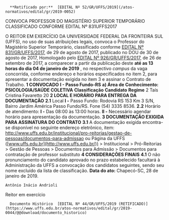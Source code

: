       **Retificado por:**  [EDITAL Nº 52/GR/UFFS/2019](/atos-normativos/edital/gr/2019-0052) 

   CONVOCA PROFESSOR DO MAGISTÉRIO SUPERIOR TEMPORÁRIO CLASSIFICADO CONFORME EDITAL Nº 831UFFS2017  

 O REITOR EM EXERCÍCIO DA UNIVERSIDADE FEDERAL DA FRONTEIRA SUL (UFFS), no uso de suas atribuições legais, convoca o Professor do Magistério Superior Temporário, classificado conforme [EDITAL Nº 831/GR/UFFS/2017](https://www.uffs.edu.br/atos-normativos/edital/gr/2017-0831), de 29 de agosto de 2017, publicado no DOU de 30 de agosto de 2017, Homologado pelo [EDITAL Nº 926/GR/UFFS/2017](https://www.uffs.edu.br/atos-normativos/edital/gr/2017-0926), de 26 de setembro de 2017, a comparecer a partir da publicação deste **até as 13 horas do dia 04 de janeiro de 2019** , no respectivo *campus*  da vaga concorrida, conforme endereço e horários especificados no item 2, para apresentar a documentação exigida no item 3 e assinar o Contrato de Trabalho.  **1 CONVOCADO** **I - Passo Fundo-RS** **a) Área de Conhecimento: PSICOLOGIA/SAÚDE COLETIVA**     **Classificação**   **Candidato**   **Regime**     2   Taís Cristina Favaretto   20      **2 LOCAL E HORÁRIO PARA ENTREGA DA DOCUMENTAÇÃO** **2.1**  Local **I -**  Passo Fundo: Rodovia RS 153 Km 3 S/N, Bairro Jardim América Passo Fundo/RS. Fone (54) 3335 8536. **2.2**  Horário de atendimento: **I -**  Das 08:00 às 13:00 horas. **II -**  Necessário agendar horário para apresentação da documentação.  **3 DOCUMENTAÇÃO EXIGIDA PARA ASSINATURA DO CONTRATO** **3.1**  A documentação exigida encontra-se disponível no seguinte endereço eletrônico, item: <http://www.uffs.edu.br/institucional/pro-reitorias/gestao-de-pessoas/documentos-para-admissao> ou Página da UFFS ([www.uffs.edu.br](http://www.uffs.edu.br/)) > Institucional > Pró-Reitorias > Gestão de Pessoas > Documentos para Admissão > Documentos para contratação de professor substituto  **4 CONSIDERAÇÕES FINAIS** **4.1**  O não pronunciamento do candidato aprovado no prazo estabelecido facultará à Administração da UFFS a convocação dos candidatos seguintes, sendo seu nome excluído da lista de classificação.      **Data do ato:** Chapecó-SC, 28 de janeiro de 2019.   
 

    Antônio Inácio Andrioli   
 Reitor em exercício 

      Documento Histórico  [EDITAL Nº 44/GR/UFFS/2019 (RETIFICADO)](https://www.uffs.edu.br/atos-normativos/edital/gr/2019-0044/@@download/documento_historico)     
      